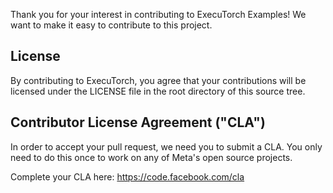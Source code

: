 Thank you for your interest in contributing to ExecuTorch Examples! We want to make
it easy to contribute to this project.

## License
By contributing to ExecuTorch, you agree that your contributions will be
licensed under the LICENSE file in the root directory of this source tree.

## Contributor License Agreement ("CLA")
In order to accept your pull request, we need you to submit a CLA. You only need
to do this once to work on any of Meta's open source projects.

Complete your CLA here: <https://code.facebook.com/cla>
